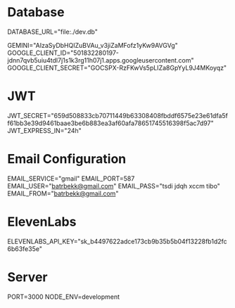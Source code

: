 # Database
DATABASE_URL="file:./dev.db"

GEMINI="AIzaSyDbHQIZuBVAu_v3jiZaMFofz1yKw9AVGVg"
GOOGLE_CLIENT_ID="501832280197-jdnn7qvb5uiu4tdl7j1s1k3rg11h07j1.apps.googleusercontent.com"
GOOGLE_CLIENT_SECRET="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"

# JWT
JWT_SECRET="659d508833cb70711449b63308408fbddf6575e23e61dfa5ff61bb3e39d9461baae3be6b883ea3af60afa78651745516398f5ac7d97"
JWT_EXPRESS_IN="24h"

# Email Configuration
EMAIL_SERVICE="gmail"
EMAIL_PORT=587
EMAIL_USER="batrbekk@gmail.com"
EMAIL_PASS="tsdi jdqh xccm tibo"
EMAIL_FROM="batrbekk@gmail.com"

# ElevenLabs
ELEVENLABS_API_KEY="sk_b4497622adce173cb9b35b5b04f13228fb1d2fc6b63fe35e"

# Server
PORT=3000
NODE_ENV=development